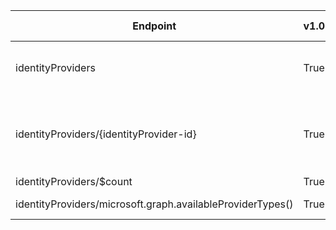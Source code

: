 | Endpoint | v1.0 | V1.0-Url | v1.0-Methods | v1.0-docs | beta | Beta-Url | Beta-Methods | Beta-Docs | Path | Root | Children | Segment |
| ----------| ----------| ----------| ----------| ----------| ----------| ----------| ----------| ----------| ----------| ----------| ----------| ----------|
| identityProviders| True| https://graph.microsoft.com/v1.0/identityProviders| Get Post| https://learn.microsoft.com/graph/api/identityprovider-list?view=graph-rest-1.0 https://learn.microsoft.com/graph/api/identityprovider-post-identityproviders?view=graph-rest-1.0| True| https://graph.microsoft.com/beta/identityProviders| Get Post| https://learn.microsoft.com/graph/api/identityprovider-list?view=graph-rest-beta https://learn.microsoft.com/graph/api/identityprovider-post-identityproviders?view=graph-rest-beta| identityProviders| identityProviders| 3| identityProviders|
| identityProviders/{identityProvider-id}| True| https://graph.microsoft.com/v1.0/identityProviders/{identityProvider-id}| Get Patch Delete| https://learn.microsoft.com/graph/api/identityprovider-get?view=graph-rest-1.0 https://learn.microsoft.com/graph/api/identityprovider-update?view=graph-rest-1.0 https://learn.microsoft.com/graph/api/identityprovider-delete?view=graph-rest-1.0| True| https://graph.microsoft.com/beta/identityProviders/{identityProvider-id}| Get Patch Delete| https://learn.microsoft.com/graph/api/identityprovider-get?view=graph-rest-beta https://learn.microsoft.com/graph/api/identityprovider-update?view=graph-rest-beta https://learn.microsoft.com/graph/api/identityprovider-delete?view=graph-rest-beta| identityProviders {identityProvider-id}| identityProviders| 0| {identityProvider-id}|
| identityProviders/$count| True| https://graph.microsoft.com/v1.0/identityProviders/$count| Get| | True| https://graph.microsoft.com/beta/identityProviders/$count| Get| | identityProviders $count| identityProviders| 0| $count|
| identityProviders/microsoft.graph.availableProviderTypes()| True| https://graph.microsoft.com/v1.0/identityProviders/microsoft.graph.availableProviderTypes()| Get| https://learn.microsoft.com/graph/api/identityprovider-list-availableprovidertypes?view=graph-rest-1.0| True| https://graph.microsoft.com/beta/identityProviders/microsoft.graph.availableProviderTypes()| Get| https://learn.microsoft.com/graph/api/identityprovider-list-availableprovidertypes?view=graph-rest-beta| identityProviders microsoft.graph.availableProviderTypes()| identityProviders| 0| microsoft.graph.availableProviderTypes()|
